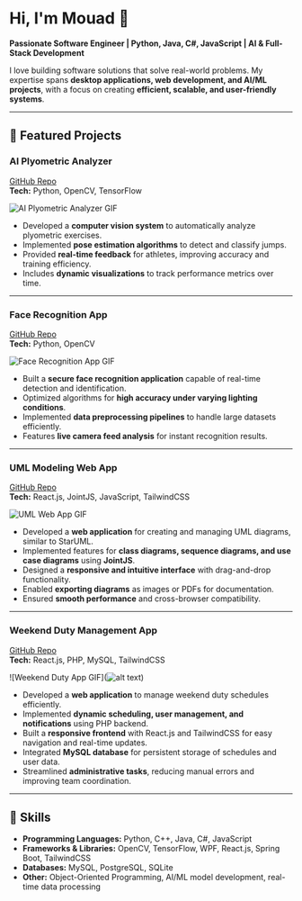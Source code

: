 # Hi, I'm Mouad 👋
**Passionate Software Engineer | Python, Java, C#, JavaScript | AI & Full-Stack Development**

I love building software solutions that solve real-world problems. My expertise spans **desktop applications, web development, and AI/ML projects**, with a focus on creating **efficient, scalable, and user-friendly systems**.

---

## 🔹 Featured Projects

### **AI Plyometric Analyzer**
[GitHub Repo](https://github.com/mouadza/App-AI-based-Analysis-of-Plyometric-Training-in-Football)  
**Tech:** Python, OpenCV, TensorFlow  

![AI Plyometric Analyzer GIF](https://via.placeholder.com/600x300?text=AI+Plyometric+Analyzer+GIF)

- Developed a **computer vision system** to automatically analyze plyometric exercises.  
- Implemented **pose estimation algorithms** to detect and classify jumps.  
- Provided **real-time feedback** for athletes, improving accuracy and training efficiency.  
- Includes **dynamic visualizations** to track performance metrics over time.  

---

### **Face Recognition App**
[GitHub Repo](https://github.com/mouadza/FaceSmart-Projet-PFA-)  
**Tech:** Python, OpenCV  

![Face Recognition App GIF]()

- Built a **secure face recognition application** capable of real-time detection and identification.  
- Optimized algorithms for **high accuracy under varying lighting conditions**.  
- Implemented **data preprocessing pipelines** to handle large datasets efficiently.  
- Features **live camera feed analysis** for instant recognition results.  

---

### **UML Modeling Web App**
[GitHub Repo](https://github.com/Elidrissi12/UML-APP)  
**Tech:** React.js, JointJS, JavaScript, TailwindCSS  

![UML Web App GIF](https://via.placeholder.com/600x300?text=UML+Modeling+App+GIF)

- Developed a **web application** for creating and managing UML diagrams, similar to StarUML.  
- Implemented features for **class diagrams, sequence diagrams, and use case diagrams** using **JointJS**.  
- Designed a **responsive and intuitive interface** with drag-and-drop functionality.  
- Enabled **exporting diagrams** as images or PDFs for documentation.  
- Ensured **smooth performance** and cross-browser compatibility.  

---

### **Weekend Duty Management App**
[GitHub Repo](https://github.com/mouadza/Application-de-gestion-des-permanences-du-week-end)  
**Tech:** React.js, PHP, MySQL, TailwindCSS  

![Weekend Duty App GIF](![alt text](weekEndPerm.gif))

- Developed a **web application** to manage weekend duty schedules efficiently.  
- Implemented **dynamic scheduling, user management, and notifications** using PHP backend.  
- Built a **responsive frontend** with React.js and TailwindCSS for easy navigation and real-time updates.  
- Integrated **MySQL database** for persistent storage of schedules and user data.  
- Streamlined **administrative tasks**, reducing manual errors and improving team coordination.  

---

## 🔹 Skills
- **Programming Languages:** Python, C++, Java, C#, JavaScript  
- **Frameworks & Libraries:** OpenCV, TensorFlow, WPF, React.js, Spring Boot, TailwindCSS  
- **Databases:** MySQL, PostgreSQL, SQLite  
- **Other:** Object-Oriented Programming, AI/ML model development, real-time data processing

